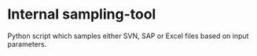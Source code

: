 # Internal sampling-tool
Python script which samples either SVN, SAP or Excel files based on input parameters.
